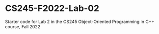 # CS245-F2022-Lab-02
Starter code for Lab 2 in the CS245 Object-Oriented Programming in C++ course, Fall 2022
